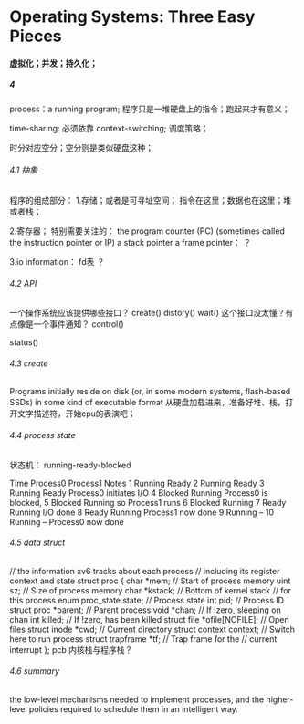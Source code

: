 # Operating Systems: Three Easy Pieces  

#### 虚拟化；并发；持久化；

##### 4
process：a running program;
程序只是一堆硬盘上的指令；跑起来才有意义；

time-sharing: 必须依靠 context-switching;
调度策略；

时分对应空分；空分则是类似硬盘这种；

###### 4.1 抽象
程序的组成部分：
1.存储；或者是可寻址空间；
指令在这里；数据也在这里；堆或者栈；

2.寄存器；
特别需要关注的：
the program counter (PC) (sometimes
called the instruction pointer or IP)
a stack pointer
a frame pointer： ？

3.io information： fd表 ？

###### 4.2 API
一个操作系统应该提供哪些接口？
create()
distory()
wait() 这个接口没太懂？有点像是一个事件通知？
control()

status()

###### 4.3 create

Programs initially reside on disk (or, in some
modern systems, flash-based SSDs) in some kind of executable format
从硬盘加载进来，准备好堆、栈，打开文字描述符，开始cpu的表演吧；

###### 4.4 process state
状态机：
running-ready-blocked

Time Process0 Process1 Notes
1 Running Ready
2 Running Ready
3 Running Ready Process0 initiates I/O
4 Blocked Running Process0 is blocked,
5 Blocked Running so Process1 runs
6 Blocked Running
7 Ready Running I/O done
8 Ready Running Process1 now done
9 Running –
10 Running – Process0 now done


###### 4.5 data struct


// the information xv6 tracks about each process
// including its register context and state
struct proc {
char *mem; // Start of process memory
uint sz; // Size of process memory
char *kstack; // Bottom of kernel stack
// for this process
enum proc_state state; // Process state
int pid; // Process ID
struct proc *parent; // Parent process
void *chan; // If !zero, sleeping on chan
int killed; // If !zero, has been killed
struct file *ofile[NOFILE]; // Open files
struct inode *cwd; // Current directory
struct context context; // Switch here to run process
struct trapframe *tf; // Trap frame for the
// current interrupt
};
pcb
内核栈与程序栈？

###### 4.6 summary
the low-level
mechanisms needed to implement processes, and the higher-level policies required to schedule them in an intelligent way.